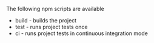 The following npm scripts are available
* build - builds the project
* test - runs project tests once
* ci - runs project tests in continuous integration mode
